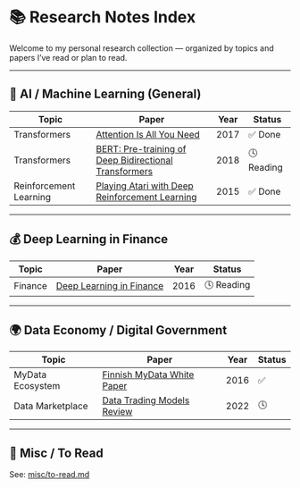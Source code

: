 # 📚 Research Notes Index

Welcome to my personal research collection — organized by topics and papers I’ve read or plan to read.

---

## 🧠 AI / Machine Learning (General)
| Topic | Paper | Year | Status |
|--------|--------|------|-------|
| Transformers | [Attention Is All You Need](ai-ml/transformers/attention-is-all-you-need) | 2017 | ✅ Done |
| Transformers | [BERT: Pre-training of Deep Bidirectional Transformers](ai-ml/transformers/bert) | 2018 | 🕓 Reading |
| Reinforcement Learning | [Playing Atari with Deep Reinforcement Learning](ai-ml/reinforcement-learning/dqn) | 2015 | ✅ Done |

---

## 💰 Deep Learning in Finance
| Topic | Paper | Year | Status |
|--------|--------|------|------|
| Finance | [Deep Learning in Finance](dl-in-finance/deep-learning-in-finance/deep-learning-in-finance.pdf) | 2016 | 🕓 Reading |

---

## 🌍 Data Economy / Digital Government
| Topic | Paper | Year | Status |
|--------|--------|------|-------|
| MyData Ecosystem | [Finnish MyData White Paper](data-economy/mydata-ecosystem) | 2016 | ✅ |
| Data Marketplace | [Data Trading Models Review](data-economy/data-marketplace) | 2022 | 🕓 |

---

## 📝 Misc / To Read
See: [misc/to-read.md](misc/to-read.md)

